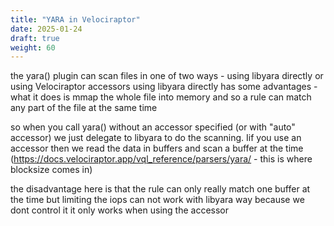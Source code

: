 ```yaml
---
title: "YARA in Velociraptor"
date: 2025-01-24
draft: true
weight: 60
---
```


the yara() plugin can scan files in one of two ways - using libyara directly or
using Velociraptor accessors using libyara directly has some advantages - what
it does is mmap the whole file into memory and so a rule can match any part of
the file at the same time

so when you call yara() without an accessor specified (or with "auto" accessor)
we just delegate to libyara to do the scanning. Iif you use an accessor then we
read the data in buffers and scan a buffer at the time
(https://docs.velociraptor.app/vql_reference/parsers/yara/ - this is where
blocksize comes in)

the disadvantage here is that the rule can only really match one buffer at the time
but limiting the iops can not work with libyara way because we dont control it
it only works when using the accessor
